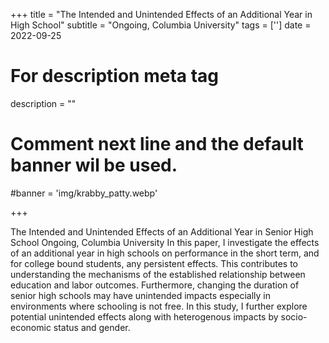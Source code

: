 +++
title = "The Intended and Unintended Effects of an Additional Year in High School"
subtitle = "Ongoing, Columbia University"
tags = ['']
date = 2022-09-25

# For description meta tag
description = ""

# Comment next line and the default banner wil be used.
#banner = 'img/krabby_patty.webp'

+++

The Intended and Unintended Effects of an Additional Year in Senior High School
Ongoing, Columbia University
 In this paper, I investigate the effects of an additional year in high schools on performance in the short term, and for college bound students, any persistent effects. This contributes to understanding the mechanisms of the established relationship between education and labor outcomes. Furthermore, changing the duration of senior high schools may have unintended impacts especially in environments where schooling is not free. In this study, I further explore potential unintended effects along with heterogenous impacts by socio-economic status and gender.


